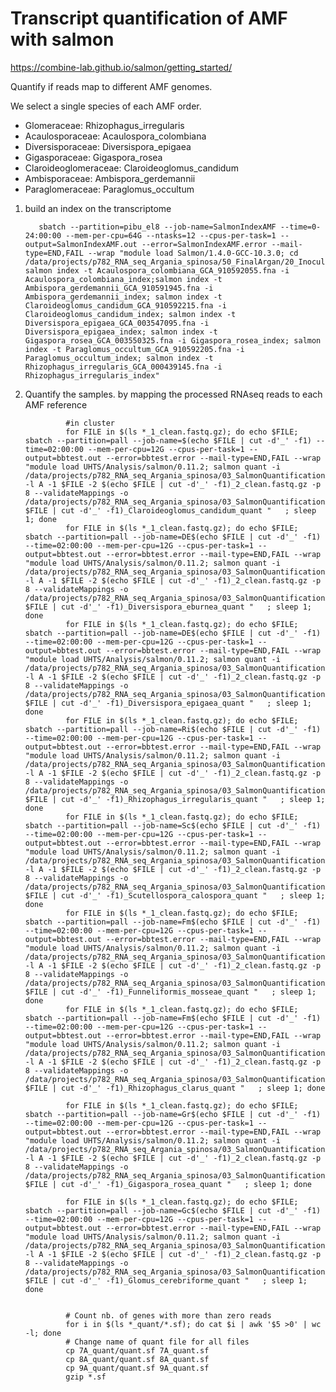 # Transcript quantification of AMF with salmon
https://combine-lab.github.io/salmon/getting_started/

Quantify if reads map to different AMF genomes.

We select a single species of each AMF order.

- Glomeraceae: Rhizophagus_irregularis
- Acaulosporaceae: Acaulospora_colombiana
- Diversisporaceae: Diversispora_epigaea
- Gigasporaceae: Gigaspora_rosea
- Claroideoglomeraceae: Claroideoglomus_candidum 
- Ambisporaceae: Ambispora_gerdemannii
- Paraglomeraceae: Paraglomus_occultum







1. build an index on the transcriptome

          sbatch --partition=pibu_el8 --job-name=SalmonIndexAMF --time=0-24:00:00 --mem-per-cpu=64G --ntasks=12 --cpus-per-task=1 --output=SalmonIndexAMF.out --error=SalmonIndexAMF.error --mail-type=END,FAIL --wrap "module load Salmon/1.4.0-GCC-10.3.0; cd /data/projects/p782_RNA_seq_Argania_spinosa/50_FinalArgan/20_InoculumComposition/01_RefMycGenomes; salmon index -t Acaulospora_colombiana_GCA_910592055.fna -i Acaulospora_colombiana_index;salmon index -t Ambispora_gerdemannii_GCA_910591945.fna -i Ambispora_gerdemannii_index; salmon index -t Claroideoglomus_candidum_GCA_910592215.fna -i Claroideoglomus_candidum_index; salmon index -t Diversispora_epigaea_GCA_003547095.fna -i Diversispora_epigaea_index; salmon index -t Gigaspora_rosea_GCA_003550325.fna -i Gigaspora_rosea_index; salmon index -t Paraglomus_occultum_GCA_910592205.fna -i Paraglomus_occultum_index; salmon index -t Rhizophagus_irregularis_GCA_000439145.fna -i Rhizophagus_irregularis_index"


                
                
                
2. Quantify the samples. by mapping the processed RNAseq reads to each AMF reference

                #in cluster      
                for FILE in $(ls *_1_clean.fastq.gz); do echo $FILE; sbatch --partition=pall --job-name=$(echo $FILE | cut -d'_' -f1) --time=02:00:00 --mem-per-cpu=12G --cpus-per-task=1 --output=bbtest.out --error=bbtest.error --mail-type=END,FAIL --wrap "module load UHTS/Analysis/salmon/0.11.2; salmon quant -i /data/projects/p782_RNA_seq_Argania_spinosa/03_SalmonQuantificationAMF/Claroideoglomus_candidum_index -l A -1 $FILE -2 $(echo $FILE | cut -d'_' -f1)_2_clean.fastq.gz -p 8 --validateMappings -o /data/projects/p782_RNA_seq_Argania_spinosa/03_SalmonQuantificationAMF/$(echo $FILE | cut -d'_' -f1)_Claroideoglomus_candidum_quant "   ; sleep 1; done
                for FILE in $(ls *_1_clean.fastq.gz); do echo $FILE; sbatch --partition=pall --job-name=DE$(echo $FILE | cut -d'_' -f1) --time=02:00:00 --mem-per-cpu=12G --cpus-per-task=1 --output=bbtest.out --error=bbtest.error --mail-type=END,FAIL --wrap "module load UHTS/Analysis/salmon/0.11.2; salmon quant -i /data/projects/p782_RNA_seq_Argania_spinosa/03_SalmonQuantificationAMF/Diversispora_eburnea_index -l A -1 $FILE -2 $(echo $FILE | cut -d'_' -f1)_2_clean.fastq.gz -p 8 --validateMappings -o /data/projects/p782_RNA_seq_Argania_spinosa/03_SalmonQuantificationAMF/$(echo $FILE | cut -d'_' -f1)_Diversispora_eburnea_quant "   ; sleep 1; done
                for FILE in $(ls *_1_clean.fastq.gz); do echo $FILE; sbatch --partition=pall --job-name=DE$(echo $FILE | cut -d'_' -f1) --time=02:00:00 --mem-per-cpu=12G --cpus-per-task=1 --output=bbtest.out --error=bbtest.error --mail-type=END,FAIL --wrap "module load UHTS/Analysis/salmon/0.11.2; salmon quant -i /data/projects/p782_RNA_seq_Argania_spinosa/03_SalmonQuantificationAMF/Diversispora_epigaea_index -l A -1 $FILE -2 $(echo $FILE | cut -d'_' -f1)_2_clean.fastq.gz -p 8 --validateMappings -o /data/projects/p782_RNA_seq_Argania_spinosa/03_SalmonQuantificationAMF/$(echo $FILE | cut -d'_' -f1)_Diversispora_epigaea_quant "   ; sleep 1; done
                for FILE in $(ls *_1_clean.fastq.gz); do echo $FILE; sbatch --partition=pall --job-name=Ri$(echo $FILE | cut -d'_' -f1) --time=02:00:00 --mem-per-cpu=12G --cpus-per-task=1 --output=bbtest.out --error=bbtest.error --mail-type=END,FAIL --wrap "module load UHTS/Analysis/salmon/0.11.2; salmon quant -i /data/projects/p782_RNA_seq_Argania_spinosa/03_SalmonQuantificationAMF/Rhizophagus_irregularis_index -l A -1 $FILE -2 $(echo $FILE | cut -d'_' -f1)_2_clean.fastq.gz -p 8 --validateMappings -o /data/projects/p782_RNA_seq_Argania_spinosa/03_SalmonQuantificationAMF/$(echo $FILE | cut -d'_' -f1)_Rhizophagus_irregularis_quant "   ; sleep 1; done
                for FILE in $(ls *_1_clean.fastq.gz); do echo $FILE; sbatch --partition=pall --job-name=Sc$(echo $FILE | cut -d'_' -f1) --time=02:00:00 --mem-per-cpu=12G --cpus-per-task=1 --output=bbtest.out --error=bbtest.error --mail-type=END,FAIL --wrap "module load UHTS/Analysis/salmon/0.11.2; salmon quant -i /data/projects/p782_RNA_seq_Argania_spinosa/03_SalmonQuantificationAMF/Scutellospora_calospora_index -l A -1 $FILE -2 $(echo $FILE | cut -d'_' -f1)_2_clean.fastq.gz -p 8 --validateMappings -o /data/projects/p782_RNA_seq_Argania_spinosa/03_SalmonQuantificationAMF/$(echo $FILE | cut -d'_' -f1)_Scutellospora_calospora_quant "   ; sleep 1; done
                for FILE in $(ls *_1_clean.fastq.gz); do echo $FILE; sbatch --partition=pall --job-name=Fm$(echo $FILE | cut -d'_' -f1) --time=02:00:00 --mem-per-cpu=12G --cpus-per-task=1 --output=bbtest.out --error=bbtest.error --mail-type=END,FAIL --wrap "module load UHTS/Analysis/salmon/0.11.2; salmon quant -i /data/projects/p782_RNA_seq_Argania_spinosa/03_SalmonQuantificationAMF/Funneliformis_mosseae_index -l A -1 $FILE -2 $(echo $FILE | cut -d'_' -f1)_2_clean.fastq.gz -p 8 --validateMappings -o /data/projects/p782_RNA_seq_Argania_spinosa/03_SalmonQuantificationAMF/$(echo $FILE | cut -d'_' -f1)_Funneliformis_mosseae_quant "   ; sleep 1; done
                for FILE in $(ls *_1_clean.fastq.gz); do echo $FILE; sbatch --partition=pall --job-name=Fm$(echo $FILE | cut -d'_' -f1) --time=02:00:00 --mem-per-cpu=12G --cpus-per-task=1 --output=bbtest.out --error=bbtest.error --mail-type=END,FAIL --wrap "module load UHTS/Analysis/salmon/0.11.2; salmon quant -i /data/projects/p782_RNA_seq_Argania_spinosa/03_SalmonQuantificationAMF/Rhizophagus_clarus_index -l A -1 $FILE -2 $(echo $FILE | cut -d'_' -f1)_2_clean.fastq.gz -p 8 --validateMappings -o /data/projects/p782_RNA_seq_Argania_spinosa/03_SalmonQuantificationAMF/$(echo $FILE | cut -d'_' -f1)_Rhizophagus_clarus_quant "   ; sleep 1; done
                
                for FILE in $(ls *_1_clean.fastq.gz); do echo $FILE; sbatch --partition=pall --job-name=Gr$(echo $FILE | cut -d'_' -f1) --time=02:00:00 --mem-per-cpu=12G --cpus-per-task=1 --output=bbtest.out --error=bbtest.error --mail-type=END,FAIL --wrap "module load UHTS/Analysis/salmon/0.11.2; salmon quant -i /data/projects/p782_RNA_seq_Argania_spinosa/03_SalmonQuantificationAMF/Gigaspora_rosea_index -l A -1 $FILE -2 $(echo $FILE | cut -d'_' -f1)_2_clean.fastq.gz -p 8 --validateMappings -o /data/projects/p782_RNA_seq_Argania_spinosa/03_SalmonQuantificationAMF/$(echo $FILE | cut -d'_' -f1)_Gigaspora_rosea_quant "   ; sleep 1; done
                
                for FILE in $(ls *_1_clean.fastq.gz); do echo $FILE; sbatch --partition=pall --job-name=Gc$(echo $FILE | cut -d'_' -f1) --time=02:00:00 --mem-per-cpu=12G --cpus-per-task=1 --output=bbtest.out --error=bbtest.error --mail-type=END,FAIL --wrap "module load UHTS/Analysis/salmon/0.11.2; salmon quant -i /data/projects/p782_RNA_seq_Argania_spinosa/03_SalmonQuantificationAMF/Glomus_cerebriforme_index -l A -1 $FILE -2 $(echo $FILE | cut -d'_' -f1)_2_clean.fastq.gz -p 8 --validateMappings -o /data/projects/p782_RNA_seq_Argania_spinosa/03_SalmonQuantificationAMF/$(echo $FILE | cut -d'_' -f1)_Glomus_cerebriforme_quant "   ; sleep 1; done
                

                # Count nb. of genes with more than zero reads 
                for i in $(ls *_quant/*.sf); do cat $i | awk '$5 >0' | wc -l; done
                # Change name of quant file for all files
                cp 7A_quant/quant.sf 7A_quant.sf
                cp 8A_quant/quant.sf 8A_quant.sf
                cp 9A_quant/quant.sf 9A_quant.sf
                gzip *.sf


